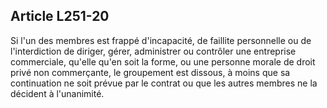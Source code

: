 Article L251-20
----
Si l'un des membres est frappé d'incapacité, de faillite personnelle ou de
l'interdiction de diriger, gérer, administrer ou contrôler une entreprise
commerciale, qu'elle qu'en soit la forme, ou une personne morale de droit privé
non commerçante, le groupement est dissous, à moins que sa continuation ne soit
prévue par le contrat ou que les autres membres ne la décident à l'unanimité.
